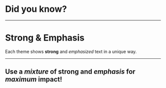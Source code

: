 # Did you know? 

--- 

# Strong & Emphasis 

Each theme shows **strong** and _emphasized_ text in a unique way.

--- 
## Use a __*mixture*__ of **strong** and _emphasis_ for _**maximum**_ impact!


